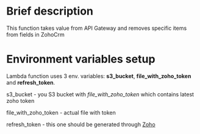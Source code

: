 # Brief description

This function takes value from API Gateway and removes specific items from fields in ZohoCrm

# Environment variables setup

Lambda function uses 3 env. variables: **s3_bucket**, **file_with_zoho_token** and **refresh_token**.

s3_bucket - you S3 bucket with *file_with_zoho_token* which contains latest zoho token

file_with_zoho_token - actual file with token

refresh_token - this one should be generated through [Zoho](https://www.zoho.com/crm/help/api/v2/#OAuth2_0)
